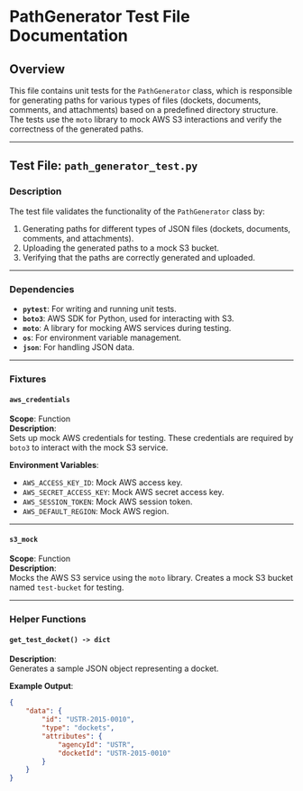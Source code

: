 # PathGenerator Test File Documentation

## Overview
This file contains unit tests for the `PathGenerator` class, which is responsible for generating paths for various types of files (dockets, documents, comments, and attachments) based on a predefined directory structure. The tests use the `moto` library to mock AWS S3 interactions and verify the correctness of the generated paths.

---

## Test File: `path_generator_test.py`

### Description
The test file validates the functionality of the `PathGenerator` class by:
1. Generating paths for different types of JSON files (dockets, documents, comments, and attachments).
2. Uploading the generated paths to a mock S3 bucket.
3. Verifying that the paths are correctly generated and uploaded.

---

### Dependencies
- **`pytest`**: For writing and running unit tests.
- **`boto3`**: AWS SDK for Python, used for interacting with S3.
- **`moto`**: A library for mocking AWS services during testing.
- **`os`**: For environment variable management.
- **`json`**: For handling JSON data.

---

### Fixtures

#### `aws_credentials`
**Scope**: Function  
**Description**:  
Sets up mock AWS credentials for testing. These credentials are required by `boto3` to interact with the mock S3 service.

**Environment Variables**:
- `AWS_ACCESS_KEY_ID`: Mock AWS access key.
- `AWS_SECRET_ACCESS_KEY`: Mock AWS secret access key.
- `AWS_SESSION_TOKEN`: Mock AWS session token.
- `AWS_DEFAULT_REGION`: Mock AWS region.

---

#### `s3_mock`
**Scope**: Function  
**Description**:  
Mocks the AWS S3 service using the `moto` library. Creates a mock S3 bucket named `test-bucket` for testing.

---

### Helper Functions

#### `get_test_docket() -> dict`
**Description**:  
Generates a sample JSON object representing a docket.

**Example Output**:
```json
{
    "data": {
        "id": "USTR-2015-0010",
        "type": "dockets",
        "attributes": {
            "agencyId": "USTR",
            "docketId": "USTR-2015-0010"
        }
    }
}